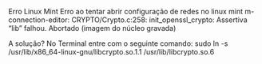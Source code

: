 Erro  Linux Mint 
Erro ao tentar abrir configuração de redes no linux mint
m-connection-editor: CRYPTO/Crypto.c:258: init_openssl_crypto: Assertiva “lib” falhou.
Abortado (imagem do núcleo gravada)

A solução? No Terminal entre com o seguinte comando:
sudo ln -s /usr/lib/x86_64-linux-gnu/libcrypto.so.1.1 /usr/lib/libcrypto.so.6
